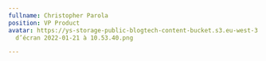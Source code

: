 ```yaml
---
fullname: Christopher Parola
position: VP Product
avatar: https://ys-storage-public-blogtech-content-bucket.s3.eu-west-3.amazonaws.com/Capture
  d’écran 2022-01-21 à 10.53.40.png

---
```

